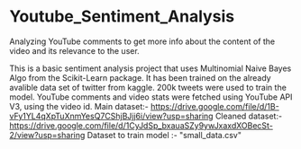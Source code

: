 # Youtube_Sentiment_Analysis
Analyzing YouTube comments to get more info about the content of the video and its relevance to the user. 

This is a basic sentiment analysis project that uses Multinomial Naive Bayes Algo from the Scikit-Learn package.
It has been trained on the already avalible data set of twitter from kaggle.
200k tweets were used to train the model.
YouTube comments and video stats were fetched using YouTube API V3, using the video id.
Main dataset:- https://drive.google.com/file/d/1B-vFy1YL4qXpTuXnmYesQ7CShjBJjj6i/view?usp=sharing
Cleaned dataset:- https://drive.google.com/file/d/1CyJdSp_bxauaSZy9ywJxaxdXOBecSt-2/view?usp=sharing
Dataset to train model :- "small_data.csv"
